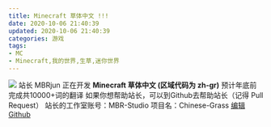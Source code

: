 ```yaml
---
title: Minecraft 草体中文 !!!
date: 2020-10-06 21:40:39
updated: 2020-10-06 21:40:39
categories: 游戏
tags:
- MC
- Minecraft,我的世界,生草,迷你世界
---
```

![  ][1]
站长 MBRjun 正在开发 **Minecraft 草体中文 (区域代码为 zh-gr)**
预计年底前完成共10000+词的翻译
如果你想帮助站长，可以到Github去帮助站长（记得 Pull Request）
站长的工作室账号：MBR-Studio 项目名：Chinese-Grass
[编辑][2]
[Github][3]


  [1]: https://cos.mbrjun.cn/PICS/Icons/%E9%A1%B9%E7%9B%AE.webp
  [2]: https://github.com/MBR-Studio/Chinese-Grass/blob/main/assets/minecraft/lang/zh-gr.json
  [3]: https://github.com/MBR-Studio/Chinese-Grass/